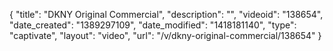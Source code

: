 {
    "title": "DKNY Original Commercial",
    "description": "",
    "videoid": "138654",
    "date_created": "1389297109",
    "date_modified": "1418181140",
    "type": "captivate",
    "layout": "video",
    "url": "\/v\/dkny-original-commercial\/138654"
}